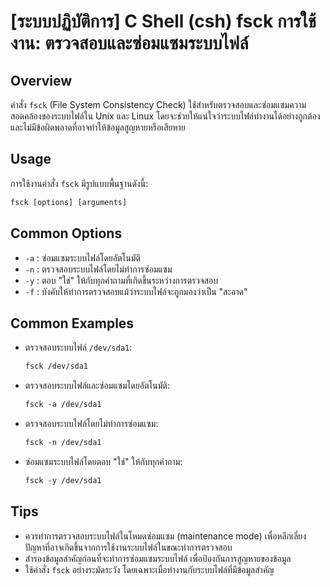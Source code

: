 # [ระบบปฏิบัติการ] C Shell (csh) fsck การใช้งาน: ตรวจสอบและซ่อมแซมระบบไฟล์

## Overview
คำสั่ง `fsck` (File System Consistency Check) ใช้สำหรับตรวจสอบและซ่อมแซมความสอดคล้องของระบบไฟล์ใน Unix และ Linux โดยจะช่วยให้แน่ใจว่าระบบไฟล์ทำงานได้อย่างถูกต้องและไม่มีข้อผิดพลาดที่อาจทำให้ข้อมูลสูญหายหรือเสียหาย

## Usage
การใช้งานคำสั่ง `fsck` มีรูปแบบพื้นฐานดังนี้:

```csh
fsck [options] [arguments]
```

## Common Options
- `-a` : ซ่อมแซมระบบไฟล์โดยอัตโนมัติ
- `-n` : ตรวจสอบระบบไฟล์โดยไม่ทำการซ่อมแซม
- `-y` : ตอบ "ใช่" ให้กับทุกคำถามที่เกิดขึ้นระหว่างการตรวจสอบ
- `-f` : บังคับให้ทำการตรวจสอบแม้ว่าระบบไฟล์จะถูกมองว่าเป็น "สะอาด"

## Common Examples
- ตรวจสอบระบบไฟล์ `/dev/sda1`:
  ```csh
  fsck /dev/sda1
  ```

- ตรวจสอบระบบไฟล์และซ่อมแซมโดยอัตโนมัติ:
  ```csh
  fsck -a /dev/sda1
  ```

- ตรวจสอบระบบไฟล์โดยไม่ทำการซ่อมแซม:
  ```csh
  fsck -n /dev/sda1
  ```

- ซ่อมแซมระบบไฟล์โดยตอบ "ใช่" ให้กับทุกคำถาม:
  ```csh
  fsck -y /dev/sda1
  ```

## Tips
- ควรทำการตรวจสอบระบบไฟล์ในโหมดซ่อมแซม (maintenance mode) เพื่อหลีกเลี่ยงปัญหาที่อาจเกิดขึ้นจากการใช้งานระบบไฟล์ในขณะทำการตรวจสอบ
- สำรองข้อมูลสำคัญก่อนที่จะทำการซ่อมแซมระบบไฟล์ เพื่อป้องกันการสูญหายของข้อมูล
- ใช้คำสั่ง `fsck` อย่างระมัดระวัง โดยเฉพาะเมื่อทำงานกับระบบไฟล์ที่มีข้อมูลสำคัญ